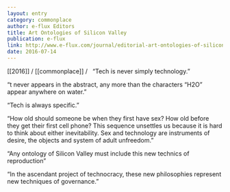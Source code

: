 ```yaml
---
layout: entry
category: commonplace
author: e-flux Editors
title: Art Ontologies of Silicon Valley
publication: e-flux
link: http://www.e-flux.com/journal/editorial-art-ontologies-of-silicon-valley/
date: 2016-07-14
---
```


[[2016]] / [[commonplace]] / 
 
“Tech is never simply technology.”

“t never appears in the abstract, any more than the characters “H2O” appear anywhere on water.”

“Tech is always specific.”

“How old should someone be when they first have sex? How old before they get their first cell phone? This sequence unsettles us because it is hard to think about either inevitability. Sex and technology are instruments of desire, the objects and system of adult unfreedom.”

“Any ontology of Silicon Valley must include this new technics of reproduction”

“In the ascendant project of technocracy, these new philosophies represent new techniques of governance.”
